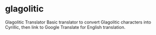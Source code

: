# glagolitic
Glagolitic Translator 
Basic translator to convert Glagolitic characters into Cyrillic, then link to Google Translate for English translation.
